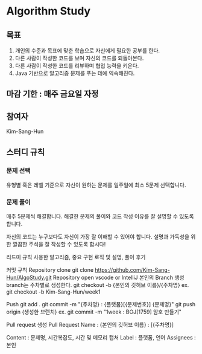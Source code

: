 # Algorithm Study

## 목표
1. 개인의 수준과 목표에 맞춘 학습으로 자신에게 필요한 공부를 한다.
2. 다른 사람이 작성한 코드를 보며 자신의 코드를 되돌아본다.
3. 다른 사람이 작성한 코드를 리뷰하며 협업 능력을 키운다.
4. Java 기반으로 알고리즘 문제를 푸는 데에 익숙해진다.

## 마감 기한 : 매주 금요일 자정

## 참여자
Kim-Sang-Hun

## 스터디 규칙

### 문제 선택
유형별 혹은 레벨 기준으로 자신이 원하는 문제를 일주일에 최소 5문제 선택합니다.

### 문제 풀이
매주 5문제씩 해결합니다.
해결한 문제의 풀이와 코드 작성 이유를 잘 설명할 수 있도록 합니다.

자신의 코드는 누구보다도 자신이 가장 잘 이해할 수 있어야 합니다. 설명과 가독성을 위한 깔끔한 주석을 잘 작성할 수 있도록 합시다!

리드미 규칙
사용한 알고리즘, 중요 구현 로직 및 설명, 풀이 후기

커밋 규칙
Repository clone
git clone https://github.com/Kim-Sang-Hun/AlgoStudy.git
Repository open
vscode or IntelliJ
본인의 Branch 생성
branch는 주차별로 생성한다.
git checkout -b {본인의 깃허브 이름}/{주차명}
ex. git checkout -b Kim-Sang-Hun/week1

Push
git add .
git commit -m "{주차명} : {플랫폼}[{문제번호}] {문제명}"
git push origin {생성한 브랜치}
ex. git commit -m "1week : BOJ[1759] 암호 만들기"

Pull request 생성
Pull Request Name : {본인의 깃허브 이름} : [{주차명}]

Content : 문제명, 시간복잡도, 시간 및 메모리 캡처
Label : 플랫폼, 언어
Assignees : 본인
